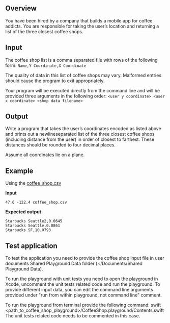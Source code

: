 ## Overview

You have been hired by a company that builds a mobile app for coffee addicts.  You are 
responsible for taking the user’s location and returning a list of the three closest coffee shops.

## Input

The coffee shop list is a comma separated file with rows of the following form:
`Name,Y Coordinate,X Coordinate`

The quality of data in this list of coffee shops may vary.  Malformed entries should cause the 
program to exit appropriately. 

Your program will be executed directly from the command line and will be provided three 
arguments in the following order:
`<user y coordinate> <user x coordinate> <shop data filename>`

## Output

Write a program that takes the user’s coordinates encoded as listed above and prints out a 
newline­separated list of the three closest coffee shops (including distance from the user) in 
order of closest to farthest.  These distances should be rounded to four decimal places. 

Assume all coordinates lie on a plane.

## Example

Using the [coffee_shop.csv](coffee_shop.csv)

__Input__

`47.6 -122.4 coffee_shop.csv`

__Expected output__

```
Starbucks Seattle2,0.0645
Starbucks Seattle,0.0861
Starbucks SF,10.0793
```

## Test application

To test the application you need to provide the coffee shop input file in user documents Shared Playground Data folder (~/Documents/Shared Playground Data).

To run the playground with unit tests you need to open the playground in Xcode, uncomment the unit tests related code and run the playground. To provide different input data, you can edit the command line arguments provided under "run from within playground, not command line" comment.

To run the playground from terminal provide the following command:
swift <path_to_coffee_shop_playground>/CoffeeShop.playground/Contents.swift <user y coordinate> <user x coordinate> <shop data filename>
The unit tests related code needs to be commented in this case.